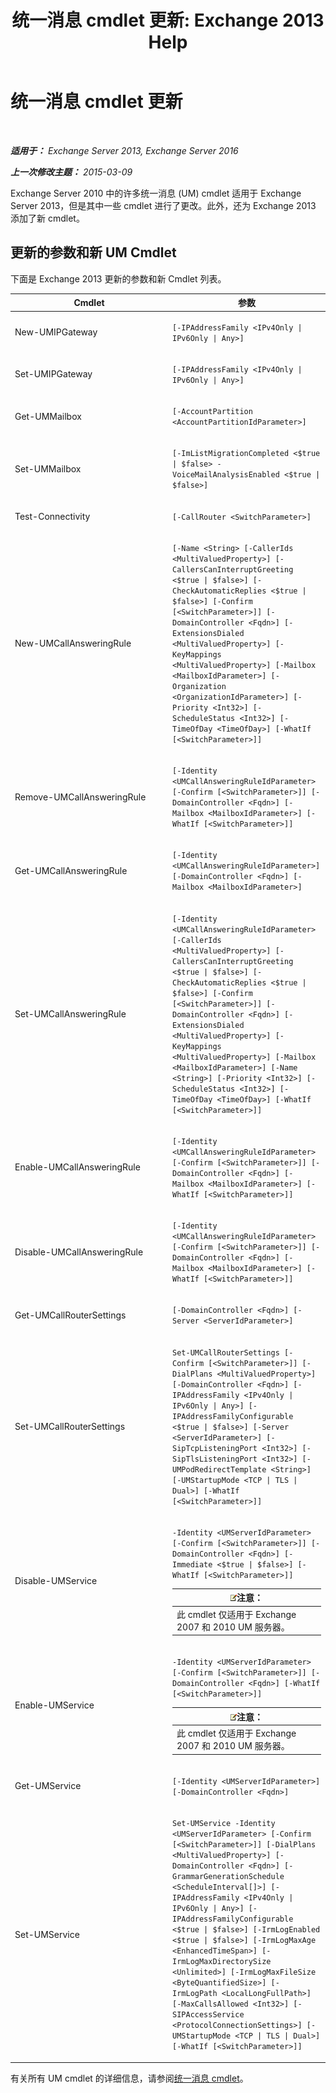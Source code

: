 ﻿---
title: '统一消息 cmdlet 更新: Exchange 2013 Help'
TOCTitle: 统一消息 cmdlet 更新
ms:assetid: a42c6643-67ed-4003-854a-ac1d66efb965
ms:mtpsurl: https://technet.microsoft.com/zh-cn/library/JJ150557(v=EXCHG.150)
ms:contentKeyID: 50491333
ms.date: 05/21/2018
mtps_version: v=EXCHG.150
ms.translationtype: MT
---

# 统一消息 cmdlet 更新

 

_**适用于：** Exchange Server 2013, Exchange Server 2016_

_**上一次修改主题：** 2015-03-09_

Exchange Server 2010 中的许多统一消息 (UM) cmdlet 适用于 Exchange Server 2013，但是其中一些 cmdlet 进行了更改。此外，还为 Exchange 2013 添加了新 cmdlet。

## 更新的参数和新 UM Cmdlet

下面是 Exchange 2013 更新的参数和新 Cmdlet 列表。


<table>
<colgroup>
<col style="width: 50%" />
<col style="width: 50%" />
</colgroup>
<thead>
<tr class="header">
<th>Cmdlet</th>
<th>参数</th>
</tr>
</thead>
<tbody>
<tr class="odd">
<td><p>New-UMIPGateway</p></td>
<td><p><code>[-IPAddressFamily &lt;IPv4Only | IPv6Only | Any&gt;]</code></p></td>
</tr>
<tr class="even">
<td><p>Set-UMIPGateway</p></td>
<td><p><code>[-IPAddressFamily &lt;IPv4Only | IPv6Only | Any&gt;]</code></p></td>
</tr>
<tr class="odd">
<td><p>Get-UMMailbox</p></td>
<td><p><code>[-AccountPartition &lt;AccountPartitionIdParameter&gt;]</code></p></td>
</tr>
<tr class="even">
<td><p>Set-UMMailbox</p></td>
<td><p><code>[-ImListMigrationCompleted &lt;$true | $false&gt; -VoiceMailAnalysisEnabled &lt;$true | $false&gt;]</code></p></td>
</tr>
<tr class="odd">
<td><p>Test-Connectivity</p></td>
<td><p><code>[-CallRouter &lt;SwitchParameter&gt;]</code></p></td>
</tr>
<tr class="even">
<td><p>New-UMCallAnsweringRule</p></td>
<td><p><code>[-Name &lt;String&gt; [-CallerIds &lt;MultiValuedProperty&gt;] [-CallersCanInterruptGreeting &lt;$true | $false&gt;] [-CheckAutomaticReplies &lt;$true | $false&gt;] [-Confirm [&lt;SwitchParameter&gt;]] [-DomainController &lt;Fqdn&gt;] [-ExtensionsDialed &lt;MultiValuedProperty&gt;] [-KeyMappings &lt;MultiValuedProperty&gt;] [-Mailbox &lt;MailboxIdParameter&gt;] [-Organization &lt;OrganizationIdParameter&gt;] [-Priority &lt;Int32&gt;] [-ScheduleStatus &lt;Int32&gt;] [-TimeOfDay &lt;TimeOfDay&gt;] [-WhatIf [&lt;SwitchParameter&gt;]]</code></p></td>
</tr>
<tr class="odd">
<td><p>Remove-UMCallAnsweringRule</p></td>
<td><p><code>[-Identity &lt;UMCallAnsweringRuleIdParameter&gt; [-Confirm [&lt;SwitchParameter&gt;]] [-DomainController &lt;Fqdn&gt;] [-Mailbox &lt;MailboxIdParameter&gt;] [-WhatIf [&lt;SwitchParameter&gt;]]</code></p></td>
</tr>
<tr class="even">
<td><p>Get-UMCallAnsweringRule</p></td>
<td><p><code>[-Identity &lt;UMCallAnsweringRuleIdParameter&gt;] [-DomainController &lt;Fqdn&gt;] [-Mailbox &lt;MailboxIdParameter&gt;]</code></p></td>
</tr>
<tr class="odd">
<td><p>Set-UMCallAnsweringRule</p></td>
<td><p><code>[-Identity &lt;UMCallAnsweringRuleIdParameter&gt; [-CallerIds &lt;MultiValuedProperty&gt;] [-CallersCanInterruptGreeting &lt;$true | $false&gt;] [-CheckAutomaticReplies &lt;$true | $false&gt;] [-Confirm [&lt;SwitchParameter&gt;]] [-DomainController &lt;Fqdn&gt;] [-ExtensionsDialed &lt;MultiValuedProperty&gt;] [-KeyMappings &lt;MultiValuedProperty&gt;] [-Mailbox &lt;MailboxIdParameter&gt;] [-Name &lt;String&gt;] [-Priority &lt;Int32&gt;] [-ScheduleStatus &lt;Int32&gt;] [-TimeOfDay &lt;TimeOfDay&gt;] [-WhatIf [&lt;SwitchParameter&gt;]]</code></p></td>
</tr>
<tr class="even">
<td><p>Enable-UMCallAnsweringRule</p></td>
<td><p><code>[-Identity &lt;UMCallAnsweringRuleIdParameter&gt; [-Confirm [&lt;SwitchParameter&gt;]] [-DomainController &lt;Fqdn&gt;] [-Mailbox &lt;MailboxIdParameter&gt;] [-WhatIf [&lt;SwitchParameter&gt;]]</code></p></td>
</tr>
<tr class="odd">
<td><p>Disable-UMCallAnsweringRule</p></td>
<td><p><code>[-Identity &lt;UMCallAnsweringRuleIdParameter&gt; [-Confirm [&lt;SwitchParameter&gt;]] [-DomainController &lt;Fqdn&gt;] [-Mailbox &lt;MailboxIdParameter&gt;] [-WhatIf [&lt;SwitchParameter&gt;]]</code></p></td>
</tr>
<tr class="even">
<td><p>Get-UMCallRouterSettings</p></td>
<td><p><code>[-DomainController &lt;Fqdn&gt;] [-Server &lt;ServerIdParameter&gt;]</code></p></td>
</tr>
<tr class="odd">
<td><p>Set-UMCallRouterSettings</p></td>
<td><p><code>Set-UMCallRouterSettings [-Confirm [&lt;SwitchParameter&gt;]] [-DialPlans &lt;MultiValuedProperty&gt;] [-DomainController &lt;Fqdn&gt;] [-IPAddressFamily &lt;IPv4Only | IPv6Only | Any&gt;] [-IPAddressFamilyConfigurable &lt;$true | $false&gt;] [-Server &lt;ServerIdParameter&gt;] [-SipTcpListeningPort &lt;Int32&gt;] [-SipTlsListeningPort &lt;Int32&gt;] [-UMPodRedirectTemplate &lt;String&gt;] [-UMStartupMode &lt;TCP | TLS | Dual&gt;] [-WhatIf [&lt;SwitchParameter&gt;]]</code></p></td>
</tr>
<tr class="even">
<td><p>Disable-UMService</p></td>
<td><p><code>-Identity &lt;UMServerIdParameter&gt; [-Confirm [&lt;SwitchParameter&gt;]] [-DomainController &lt;Fqdn&gt;] [-Immediate &lt;$true | $false&gt;] [-WhatIf [&lt;SwitchParameter&gt;]]</code></p>
<table>
<thead>
<tr class="header">
<th><img src="images/Bb124558.note(EXCHG.150).gif" title="注意" alt="注意" />注意：</th>
</tr>
</thead>
<tbody>
<tr class="odd">
<td>此 cmdlet 仅适用于 Exchange 2007 和 2010 UM 服务器。</td>
</tr>
</tbody>
</table>

</td>
</tr>
<tr class="odd">
<td><p>Enable-UMService</p></td>
<td><p><code>-Identity &lt;UMServerIdParameter&gt; [-Confirm [&lt;SwitchParameter&gt;]] [-DomainController &lt;Fqdn&gt;] [-WhatIf [&lt;SwitchParameter&gt;]]</code></p>
<table>
<thead>
<tr class="header">
<th><img src="images/Bb124558.note(EXCHG.150).gif" title="注意" alt="注意" />注意：</th>
</tr>
</thead>
<tbody>
<tr class="odd">
<td>此 cmdlet 仅适用于 Exchange 2007 和 2010 UM 服务器。</td>
</tr>
</tbody>
</table>

</td>
</tr>
<tr class="even">
<td><p>Get-UMService</p></td>
<td><p><code>[-Identity &lt;UMServerIdParameter&gt;] [-DomainController &lt;Fqdn&gt;]</code></p></td>
</tr>
<tr class="odd">
<td><p>Set-UMService</p></td>
<td><p><code>Set-UMService -Identity &lt;UMServerIdParameter&gt; [-Confirm [&lt;SwitchParameter&gt;]] [-DialPlans &lt;MultiValuedProperty&gt;] [-DomainController &lt;Fqdn&gt;] [-GrammarGenerationSchedule &lt;ScheduleInterval[]&gt;] [-IPAddressFamily &lt;IPv4Only | IPv6Only | Any&gt;] [-IPAddressFamilyConfigurable &lt;$true | $false&gt;] [-IrmLogEnabled &lt;$true | $false&gt;] [-IrmLogMaxAge &lt;EnhancedTimeSpan&gt;] [-IrmLogMaxDirectorySize &lt;Unlimited&gt;] [-IrmLogMaxFileSize &lt;ByteQuantifiedSize&gt;] [-IrmLogPath &lt;LocalLongFullPath&gt;] [-MaxCallsAllowed &lt;Int32&gt;] [-SIPAccessService &lt;ProtocolConnectionSettings&gt;] [-UMStartupMode &lt;TCP | TLS | Dual&gt;] [-WhatIf [&lt;SwitchParameter&gt;]]</code></p></td>
</tr>
</tbody>
</table>


有关所有 UM cmdlet 的详细信息，请参阅[统一消息 cmdlet](https://technet.microsoft.com/zh-cn/library/aa997665\(v=exchg.150\))。


